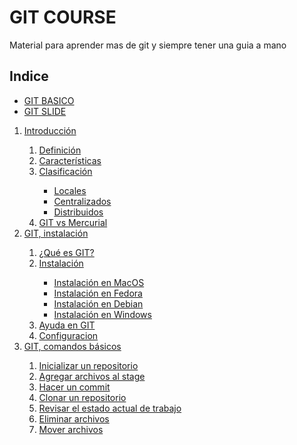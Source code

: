 # GIT COURSE

Material para aprender mas de git y siempre tener una guia a mano

## Indice

* [GIT BASICO](git/README.md)
* [GIT SLIDE](git-course/README.md)
<ol>
  <li><a href="https://github.com/gnujavasergio/git-course/git-slide/intro#/index">Introducción</a></li>
  <ol>
    <li><a href="https://github.com/gnujavasergio/git-course/git-slide/intro#control-versiones">Definición</a></li>
    <li><a href="https://github.com/gnujavasergio/git-course/git-slide/intro#caracteristicas">Características</a></li>
    <li><a href="https://github.com/gnujavasergio/git-course/git-slide/intro#clasificacion">Clasificación</a></li>
      <ul>
        <li><a href="https://github.com/gnujavasergio/git-course/git-slide/intro#locales">Locales</a></li>
        <li><a href="https://github.com/gnujavasergio/git-course/git-slide/intro#centralizados">Centralizados</a></li>
        <li><a href="https://github.com/gnujavasergio/git-course/git-slide/intro#distribuidos">Distribuidos</a></li>
      </ul>
    <li><a href="https://github.com/gnujavasergio/git-course/git-slide/intro#/git-vs-mercurial">GIT vs Mercurial</a></li>
  </ol>
  <li><a href="https://github.com/gnujavasergio/git-course/git-slide/git#/index">GIT, instalación</a></li>
  <ol>
    <li><a href="https://github.com/gnujavasergio/git-course/git-slide/git#git">¿Qué es GIT?</a></li>
    <li><a href="https://github.com/gnujavasergio/git-course/git-slide/git#instalacion">Instalación</a></li>
      <ul>
        <li><a href="https://github.com/gnujavasergio/git-course/git-slide/git#install-mac">Instalación en MacOS</a></li>
        <li><a href="https://github.com/gnujavasergio/git-course/git-slide/git#install-fedora">Instalación en Fedora</a></li>
        <li><a href="https://github.com/gnujavasergio/git-course/git-slide/git#install-debian">Instalación en Debian</a></li>
        <li><a href="https://github.com/gnujavasergio/git-course/git-slide/git#install-windows">Instalación en Windows</a></li>
      </ul>
    <li><a href="https://github.com/gnujavasergio/git-course/git-slide/git#ayuda">Ayuda en GIT</a></li>
    <li><a href="https://github.com/gnujavasergio/git-course/git-slide/git#config">Configuracion</a></li>
  </ol>
  <li><a href="https://github.com/gnujavasergio/git-course/git-slide/basics#index">GIT, comandos básicos</a></li>
  <ol>
    <li><a href="https://github.com/gnujavasergio/git-course/git-slide/basics#start">Inicializar un repositorio</a></li>
    <li><a href="https://github.com/gnujavasergio/git-course/git-slide/basics#add">Agregar archivos al stage</a></li>
    <li><a href="https://github.com/gnujavasergio/git-course/git-slide/basics#commit">Hacer un commit</a></li>
    <li><a href="https://github.com/gnujavasergio/git-course/git-slide/basics#clone">Clonar un repositorio</a></li>
    <li><a href="https://github.com/gnujavasergio/git-course/git-slide/basics#status">Revisar el estado actual de trabajo</a></li>
    <li><a href="https://github.com/gnujavasergio/git-course/git-slide/basics#rm">Eliminar archivos</a></li>
    <li><a href="https://github.com/gnujavasergio/git-course/git-slide/basics#mv">Mover archivos</a></li>
  </ol>
</ol>